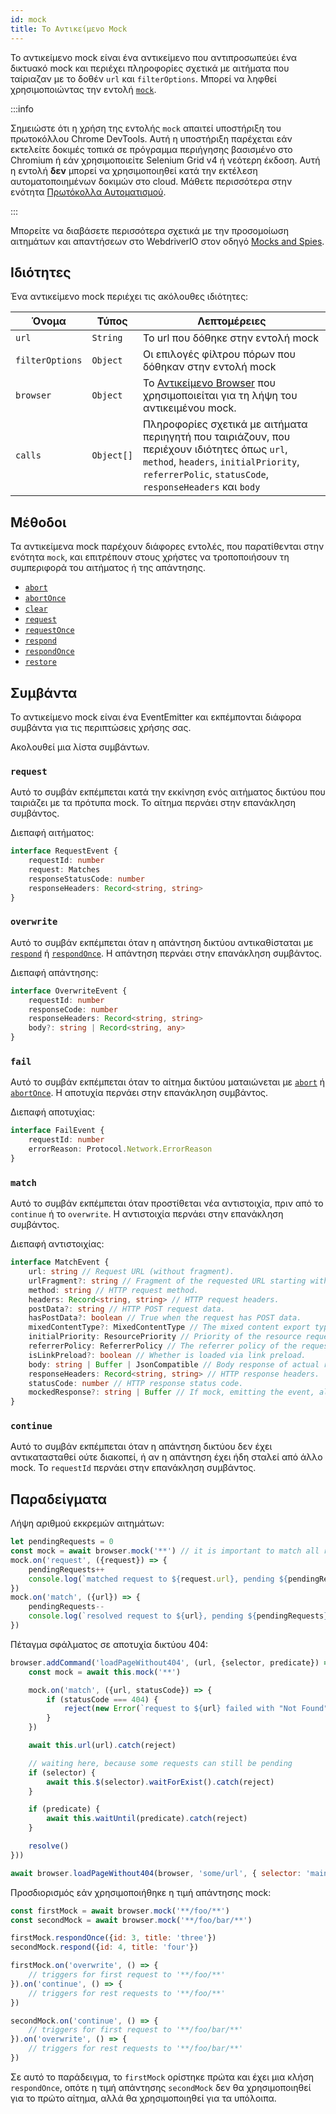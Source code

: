 ```yaml
---
id: mock
title: Το Αντικείμενο Mock
---
```


Το αντικείμενο mock είναι ένα αντικείμενο που αντιπροσωπεύει ένα δικτυακό mock και περιέχει πληροφορίες σχετικά με αιτήματα που ταίριαζαν με το δοθέν `url` και `filterOptions`. Μπορεί να ληφθεί χρησιμοποιώντας την εντολή [`mock`](/docs/api/browser/mock).

:::info

Σημειώστε ότι η χρήση της εντολής `mock` απαιτεί υποστήριξη του πρωτοκόλλου Chrome DevTools.
Αυτή η υποστήριξη παρέχεται εάν εκτελείτε δοκιμές τοπικά σε πρόγραμμα περιήγησης βασισμένο στο Chromium ή εάν
χρησιμοποιείτε Selenium Grid v4 ή νεότερη έκδοση. Αυτή η εντολή __δεν__ μπορεί να χρησιμοποιηθεί κατά την εκτέλεση
αυτοματοποιημένων δοκιμών στο cloud. Μάθετε περισσότερα στην ενότητα [Πρωτόκολλα Αυτοματισμού](/docs/automationProtocols).

:::

Μπορείτε να διαβάσετε περισσότερα σχετικά με την προσομοίωση αιτημάτων και απαντήσεων στο WebdriverIO στον οδηγό [Mocks and Spies](/docs/mocksandspies).

## Ιδιότητες

Ένα αντικείμενο mock περιέχει τις ακόλουθες ιδιότητες:

| Όνομα | Τύπος | Λεπτομέρειες |
| ---- | ---- | ------- |
| `url` | `String` | Το url που δόθηκε στην εντολή mock |
| `filterOptions` | `Object` | Οι επιλογές φίλτρου πόρων που δόθηκαν στην εντολή mock |
| `browser` | `Object` | Το [Αντικείμενο Browser](/docs/api/browser) που χρησιμοποιείται για τη λήψη του αντικειμένου mock. |
| `calls` | `Object[]` | Πληροφορίες σχετικά με αιτήματα περιηγητή που ταιριάζουν, που περιέχουν ιδιότητες όπως `url`, `method`, `headers`, `initialPriority`, `referrerPolic`, `statusCode`, `responseHeaders` και `body` |

## Μέθοδοι

Τα αντικείμενα mock παρέχουν διάφορες εντολές, που παρατίθενται στην ενότητα `mock`, και επιτρέπουν στους χρήστες να τροποποιήσουν τη συμπεριφορά του αιτήματος ή της απάντησης.

- [`abort`](/docs/api/mock/abort)
- [`abortOnce`](/docs/api/mock/abortOnce)
- [`clear`](/docs/api/mock/clear)
- [`request`](/docs/api/mock/request)
- [`requestOnce`](/docs/api/mock/requestOnce)
- [`respond`](/docs/api/mock/respond)
- [`respondOnce`](/docs/api/mock/respondOnce)
- [`restore`](/docs/api/mock/restore)

## Συμβάντα

Το αντικείμενο mock είναι ένα EventEmitter και εκπέμπονται διάφορα συμβάντα για τις περιπτώσεις χρήσης σας.

Ακολουθεί μια λίστα συμβάντων.

### `request`

Αυτό το συμβάν εκπέμπεται κατά την εκκίνηση ενός αιτήματος δικτύου που ταιριάζει με τα πρότυπα mock. Το αίτημα περνάει στην επανάκληση συμβάντος.

Διεπαφή αιτήματος:
```ts
interface RequestEvent {
    requestId: number
    request: Matches
    responseStatusCode: number
    responseHeaders: Record<string, string>
}
```

### `overwrite`

Αυτό το συμβάν εκπέμπεται όταν η απάντηση δικτύου αντικαθίσταται με [`respond`](/docs/api/mock/respond) ή [`respondOnce`](/docs/api/mock/respondOnce). Η απάντηση περνάει στην επανάκληση συμβάντος.

Διεπαφή απάντησης:
```ts
interface OverwriteEvent {
    requestId: number
    responseCode: number
    responseHeaders: Record<string, string>
    body?: string | Record<string, any>
}
```

### `fail`

Αυτό το συμβάν εκπέμπεται όταν το αίτημα δικτύου ματαιώνεται με [`abort`](/docs/api/mock/abort) ή [`abortOnce`](/docs/api/mock/abortOnce). Η αποτυχία περνάει στην επανάκληση συμβάντος.

Διεπαφή αποτυχίας:
```ts
interface FailEvent {
    requestId: number
    errorReason: Protocol.Network.ErrorReason
}
```

### `match`

Αυτό το συμβάν εκπέμπεται όταν προστίθεται νέα αντιστοιχία, πριν από το `continue` ή το `overwrite`. Η αντιστοιχία περνάει στην επανάκληση συμβάντος.

Διεπαφή αντιστοιχίας:
```ts
interface MatchEvent {
    url: string // Request URL (without fragment).
    urlFragment?: string // Fragment of the requested URL starting with hash, if present.
    method: string // HTTP request method.
    headers: Record<string, string> // HTTP request headers.
    postData?: string // HTTP POST request data.
    hasPostData?: boolean // True when the request has POST data.
    mixedContentType?: MixedContentType // The mixed content export type of the request.
    initialPriority: ResourcePriority // Priority of the resource request at the time request is sent.
    referrerPolicy: ReferrerPolicy // The referrer policy of the request, as defined in https://www.w3.org/TR/referrer-policy/
    isLinkPreload?: boolean // Whether is loaded via link preload.
    body: string | Buffer | JsonCompatible // Body response of actual resource.
    responseHeaders: Record<string, string> // HTTP response headers.
    statusCode: number // HTTP response status code.
    mockedResponse?: string | Buffer // If mock, emitting the event, also modified it's response.
}
```

### `continue`

Αυτό το συμβάν εκπέμπεται όταν η απάντηση δικτύου δεν έχει αντικατασταθεί ούτε διακοπεί, ή αν η απάντηση έχει ήδη σταλεί από άλλο mock. Το `requestId` περνάει στην επανάκληση συμβάντος.

## Παραδείγματα

Λήψη αριθμού εκκρεμών αιτημάτων:

```js
let pendingRequests = 0
const mock = await browser.mock('**') // it is important to match all requests otherwise, the resulting value can be very confusing.
mock.on('request', ({request}) => {
    pendingRequests++
    console.log(`matched request to ${request.url}, pending ${pendingRequests} requests`)
})
mock.on('match', ({url}) => {
    pendingRequests--
    console.log(`resolved request to ${url}, pending ${pendingRequests} requests`)
})
```

Πέταγμα σφάλματος σε αποτυχία δικτύου 404:

```js
browser.addCommand('loadPageWithout404', (url, {selector, predicate}) => new Promise(async (resolve, reject) => {
    const mock = await this.mock('**')

    mock.on('match', ({url, statusCode}) => {
        if (statusCode === 404) {
            reject(new Error(`request to ${url} failed with "Not Found"`))
        }
    })

    await this.url(url).catch(reject)

    // waiting here, because some requests can still be pending
    if (selector) {
        await this.$(selector).waitForExist().catch(reject)
    }

    if (predicate) {
        await this.waitUntil(predicate).catch(reject)
    }

    resolve()
}))

await browser.loadPageWithout404(browser, 'some/url', { selector: 'main' })
```

Προσδιορισμός εάν χρησιμοποιήθηκε η τιμή απάντησης mock:

```js
const firstMock = await browser.mock('**/foo/**')
const secondMock = await browser.mock('**/foo/bar/**')

firstMock.respondOnce({id: 3, title: 'three'})
secondMock.respond({id: 4, title: 'four'})

firstMock.on('overwrite', () => {
    // triggers for first request to '**/foo/**'
}).on('continue', () => {
    // triggers for rest requests to '**/foo/**'
})

secondMock.on('continue', () => {
    // triggers for first request to '**/foo/bar/**'
}).on('overwrite', () => {
    // triggers for rest requests to '**/foo/bar/**'
})
```

Σε αυτό το παράδειγμα, το `firstMock` ορίστηκε πρώτα και έχει μια κλήση `respondOnce`, οπότε η τιμή απάντησης `secondMock` δεν θα χρησιμοποιηθεί για το πρώτο αίτημα, αλλά θα χρησιμοποιηθεί για τα υπόλοιπα.